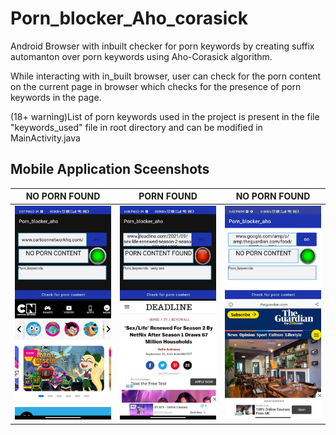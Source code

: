 # Porn_blocker_Aho_corasick
Android Browser with inbuilt checker for porn keywords by creating suffix automanton over porn keywords using Aho-Corasick algorithm.

While interacting with in_built browser, user can check for the porn content on the current page in browser which checks for the presence
of porn keywords in the page.

(18+ warning)List of porn keywords used in the project is present in the file "keywords_used" file in root directory and can be modified in
MainActivity.java

## Mobile Application Sceenshots


|                 NO PORN FOUND                 |                 PORN FOUND                       |                 NO PORN FOUND                 |
|:-------------------------------------------------:|:-------------------------------------------------:|:-------------------------------------------------:|
| <img width="1604" src="./pics/A.jpeg"> | <img width="1604" src="./pics/B.jpeg"> | <img width="1604" src="./pics/C.jpeg"> |

